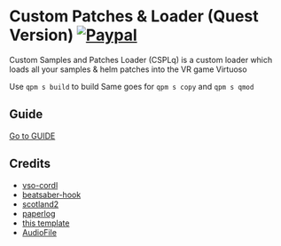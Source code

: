 # Custom Patches & Loader (Quest Version) [![Paypal](https://img.shields.io/badge/PayPal-Donate-Green.svg?logo=Paypal&style=flat-square)](https://www.paypal.com/donate/?hosted_button_id=8P88J2VCVV9A4)


Custom Samples and Patches Loader (CSPLq) is a custom loader which loads all your samples & helm patches into the VR game Virtuoso

Use `qpm s build` to build
Same goes for `qpm s copy` and `qpm s qmod`

## Guide
[Go to GUIDE](GUIDE.md)

## Credits

* [vso-cordl](https://github.com/v0idp/vso-cordl)
* [beatsaber-hook](https://github.com/sc2ad/beatsaber-hook)
* [scotland2](https://github.com/sc2ad/scotland2)
* [paperlog](https://github.com/Fernthedev/paperlog/)
* [this template](https://github.com/Lauriethefish/quest-mod-template)
* [AudioFile](https://github.com/adamstark/AudioFile)